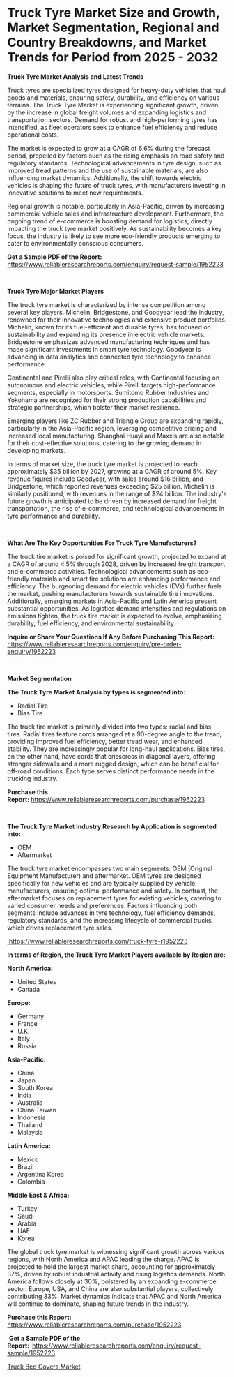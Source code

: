 <p><h1>Truck Tyre Market Size and Growth, Market Segmentation, Regional and Country Breakdowns, and Market Trends for Period from 2025 -  2032</h1></p><p><strong>Truck Tyre Market Analysis and Latest Trends</strong></p>
<p><p>Truck tyres are specialized tyres designed for heavy-duty vehicles that haul goods and materials, ensuring safety, durability, and efficiency on various terrains. The Truck Tyre Market is experiencing significant growth, driven by the increase in global freight volumes and expanding logistics and transportation sectors. Demand for robust and high-performing tyres has intensified, as fleet operators seek to enhance fuel efficiency and reduce operational costs.</p><p>The market is expected to grow at a CAGR of 6.6% during the forecast period, propelled by factors such as the rising emphasis on road safety and regulatory standards. Technological advancements in tyre design, such as improved tread patterns and the use of sustainable materials, are also influencing market dynamics. Additionally, the shift towards electric vehicles is shaping the future of truck tyres, with manufacturers investing in innovative solutions to meet new requirements.</p><p>Regional growth is notable, particularly in Asia-Pacific, driven by increasing commercial vehicle sales and infrastructure development. Furthermore, the ongoing trend of e-commerce is boosting demand for logistics, directly impacting the truck tyre market positively. As sustainability becomes a key focus, the industry is likely to see more eco-friendly products emerging to cater to environmentally conscious consumers.</p></p>
<p><strong>Get a Sample PDF of the Report:&nbsp;</strong> <a href="https://www.reliableresearchreports.com/enquiry/request-sample/1952223?utm_campaign=2657&utm_medium=2&utm_source=Github&utm_content=ia&utm_term=30032025&utm_id=truck-tyre">https://www.reliableresearchreports.com/enquiry/request-sample/1952223</a></p>
<p>&nbsp;</p>
<p><strong>Truck Tyre Major Market Players</strong></p>
<p><p>The truck tyre market is characterized by intense competition among several key players. Michelin, Bridgestone, and Goodyear lead the industry, renowned for their innovative technologies and extensive product portfolios. Michelin, known for its fuel-efficient and durable tyres, has focused on sustainability and expanding its presence in electric vehicle markets. Bridgestone emphasizes advanced manufacturing techniques and has made significant investments in smart tyre technology. Goodyear is advancing in data analytics and connected tyre technology to enhance performance.</p><p>Continental and Pirelli also play critical roles, with Continental focusing on autonomous and electric vehicles, while Pirelli targets high-performance segments, especially in motorsports. Sumitomo Rubber Industries and Yokohama are recognized for their strong production capabilities and strategic partnerships, which bolster their market resilience.</p><p>Emerging players like ZC Rubber and Triangle Group are expanding rapidly, particularly in the Asia-Pacific region, leveraging competitive pricing and increased local manufacturing. Shanghai Huayi and Maxxis are also notable for their cost-effective solutions, catering to the growing demand in developing markets.</p><p>In terms of market size, the truck tyre market is projected to reach approximately $35 billion by 2027, growing at a CAGR of around 5%. Key revenue figures include Goodyear, with sales around $16 billion, and Bridgestone, which reported revenues exceeding $25 billion. Michelin is similarly positioned, with revenues in the range of $24 billion. The industry's future growth is anticipated to be driven by increased demand for freight transportation, the rise of e-commerce, and technological advancements in tyre performance and durability.</p></p>
<p>&nbsp;</p>
<p><strong>What Are The Key Opportunities For Truck Tyre Manufacturers?</strong></p>
<p><p>The truck tire market is poised for significant growth, projected to expand at a CAGR of around 4.5% through 2028, driven by increased freight transport and e-commerce activities. Technological advancements such as eco-friendly materials and smart tire solutions are enhancing performance and efficiency. The burgeoning demand for electric vehicles (EVs) further fuels the market, pushing manufacturers towards sustainable tire innovations. Additionally, emerging markets in Asia-Pacific and Latin America present substantial opportunities. As logistics demand intensifies and regulations on emissions tighten, the truck tire market is expected to evolve, emphasizing durability, fuel efficiency, and environmental sustainability.</p></p>
<p><strong>Inquire or Share Your Questions If Any Before Purchasing This Report:</strong> <a href="https://www.reliableresearchreports.com/enquiry/pre-order-enquiry/1952223?utm_campaign=2657&utm_medium=2&utm_source=Github&utm_content=ia&utm_term=30032025&utm_id=truck-tyre">https://www.reliableresearchreports.com/enquiry/pre-order-enquiry/1952223</a></p>
<p>&nbsp;</p>
<p><strong>Market Segmentation</strong></p>
<p><strong>The Truck Tyre Market Analysis by types is segmented into:</strong></p>
<p><ul><li>Radial Tire</li><li>Bias Tire</li></ul></p>
<p><p>The truck tire market is primarily divided into two types: radial and bias tires. Radial tires feature cords arranged at a 90-degree angle to the tread, providing improved fuel efficiency, better tread wear, and enhanced stability. They are increasingly popular for long-haul applications. Bias tires, on the other hand, have cords that crisscross in diagonal layers, offering stronger sidewalls and a more rugged design, which can be beneficial for off-road conditions. Each type serves distinct performance needs in the trucking industry.</p></p>
<p><strong>Purchase this Report:&nbsp;</strong><a href="https://www.reliableresearchreports.com/purchase/1952223?utm_campaign=2657&utm_medium=2&utm_source=Github&utm_content=ia&utm_term=30032025&utm_id=truck-tyre">https://www.reliableresearchreports.com/purchase/1952223</a></p>
<p>&nbsp;</p>
<p><strong>The Truck Tyre Market Industry Research by Application is segmented into:</strong></p>
<p><ul><li>OEM</li><li>Aftermarket</li></ul></p>
<p><p>The truck tyre market encompasses two main segments: OEM (Original Equipment Manufacturer) and aftermarket. OEM tyres are designed specifically for new vehicles and are typically supplied by vehicle manufacturers, ensuring optimal performance and safety. In contrast, the aftermarket focuses on replacement tyres for existing vehicles, catering to varied consumer needs and preferences. Factors influencing both segments include advances in tyre technology, fuel efficiency demands, regulatory standards, and the increasing lifecycle of commercial trucks, which drives replacement tyre sales.</p></p>
<p><a href="https://www.reliableresearchreports.com/truck-tyre-r1952223?utm_campaign=2657&utm_medium=2&utm_source=Github&utm_content=ia&utm_term=30032025&utm_id=truck-tyre">&nbsp;https://www.reliableresearchreports.com/truck-tyre-r1952223</a></p>
<p><strong>In terms of Region, the Truck Tyre Market Players available by Region are:</strong></p>
<p>
    <p> <strong> North America: </strong>
        <ul>
            <li>United States</li>
            <li>Canada</li>
        </ul>
        </p> 
    <p> <strong> Europe: </strong>
        <ul>
            <li>Germany</li>
            <li>France</li>
            <li>U.K.</li>
            <li>Italy</li>
            <li>Russia</li>
        </ul>
        </p> 
    <p> <strong> Asia-Pacific: </strong>
        <ul>
            <li>China</li>
            <li>Japan</li>
            <li>South Korea</li>
            <li>India</li>
            <li>Australia</li>
            <li>China Taiwan</li>
            <li>Indonesia</li>
            <li>Thailand</li>
            <li>Malaysia</li>
        </ul>
        </p> 
    <p> <strong> Latin America: </strong>
        <ul>
            <li>Mexico</li>
            <li>Brazil</li>
            <li>Argentina Korea</li>
            <li>Colombia</li>
        </ul>
        </p> 
    <p> <strong> Middle East & Africa: </strong>
        <ul>
            <li>Turkey</li>
            <li>Saudi</li>
            <li>Arabia</li>
            <li>UAE</li>
            <li>Korea</li>
        </ul>
    </p>
    </p>
<p><p>The global truck tyre market is witnessing significant growth across various regions, with North America and APAC leading the charge. APAC is projected to hold the largest market share, accounting for approximately 37%, driven by robust industrial activity and rising logistics demands. North America follows closely at 30%, bolstered by an expanding e-commerce sector. Europe, USA, and China are also substantial players, collectively contributing 33%. Market dynamics indicate that APAC and North America will continue to dominate, shaping future trends in the industry.</p></p>
<p><strong>Purchase this Report: </strong><a href="https://www.reliableresearchreports.com/purchase/1952223?utm_campaign=2657&utm_medium=2&utm_source=Github&utm_content=ia&utm_term=30032025&utm_id=truck-tyre">https://www.reliableresearchreports.com/purchase/1952223</a></p>
<p>&nbsp;<strong>Get a Sample PDF of the Report:&nbsp;&nbsp;</strong><a href="https://www.reliableresearchreports.com/enquiry/request-sample/1952223?utm_campaign=2657&utm_medium=2&utm_source=Github&utm_content=ia&utm_term=30032025&utm_id=truck-tyre">https://www.reliableresearchreports.com/enquiry/request-sample/1952223</a></p>
<p><strong></strong></p>
<p><p><a href="https://github.com/waverlyam689/Market-Research-Report-List-1/blob/main/truck-bed-covers-market.md?utm_campaign=2657&utm_medium=2&utm_source=Github&utm_content=ia&utm_term=30032025&utm_id=truck-tyre">Truck Bed Covers Market</a></p></p>